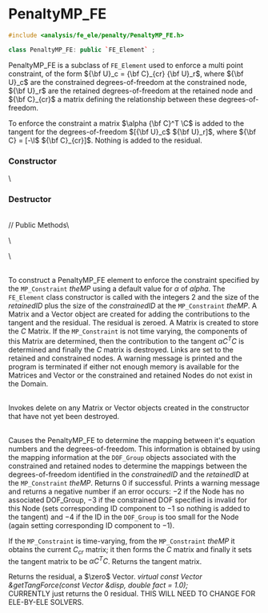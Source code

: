 # PenaltyMP_FE 

```cpp
#include <analysis/fe_ele/penalty/PenaltyMP_FE.h>

class PenaltyMP_FE: public `FE_Element` ;
```


PenaltyMP_FE is a subclass of `FE_Element` used to enforce a multi point
constraint, of the form ${\bf U}_c = {\bf C}_{cr} {\bf U}_r$, where ${\bf U}_c$ are the
constrained degrees-of-freedom at the constrained node, ${\bf U}_r$ are the
retained degrees-of-freedom at the retained node and ${\bf C}_{cr}$ a matrix
defining the relationship between these degrees-of-freedom.

To enforce the constraint a matrix $\alpha {\bf C}^T \C$ is added to the
tangent for the degrees-of-freedom $[{\bf U}_c$ ${\bf U}_r]$, where ${\bf C} = [-\I$
${\bf C}_{cr}]$. Nothing is added to the residual.

### Constructor

\
### Destructor

\
// Public Methods\

\

\

\
To construct a PenaltyMP_FE element to enforce the constraint specified
by the `MP_Constraint` *theMP* using a default value for $\alpha$ of
$alpha$. The `FE_Element` class constructor is called with the integers
$2$ and the size of the *retainedID* plus the size of the
*constrainedID* at the `MP_Constraint` *theMP*. A Matrix and a Vector
object are created for adding the contributions to the tangent and the
residual. The residual is zeroed. A Matrix is created to store the $C$
Matrix. If the `MP_Constraint` is not time varying, the components of this
Matrix are determined, then the contribution to the tangent
$\alpha C^TC$ is determined and finally the $C$ matrix is destroyed.
Links are set to the retained and constrained nodes. A warning message
is printed and the program is terminated if either not enough memory is
available for the Matrices and Vector or the constrained and retained
Nodes do not exist in the Domain.

\
Invokes delete on any Matrix or Vector objects created in the
constructor that have not yet been destroyed.

\
Causes the PenaltyMP_FE to determine the mapping between it's equation
numbers and the degrees-of-freedom. This information is obtained by
using the mapping information at the `DOF_Group` objects associated with
the constrained and retained nodes to determine the mappings between the
degrees-of-freedom identified in the *constrainedID* and the
*retainedID* at the `MP_Constraint` *theMP*. Returns $0$ if successful.
Prints a warning message and returns a negative number if an error
occurs: $-2$ if the Node has no associated DOF_Group, $-3$ if the
constrained DOF specified is invalid for this Node (sets corresponding
ID component to $-1$ so nothing is added to the tangent) and $-4$ if the
ID in the `DOF_Group` is too small for the Node (again setting
corresponding ID component to $-1$).

If the `MP_Constraint` is time-varying, from the `MP_Constraint` *theMP* it
obtains the current $C_{cr}$ matrix; it then forms the $C$ matrix and
finally it sets the tangent matrix to be $\alpha
C^TC$. Returns the tangent matrix.

Returns the residual, a $\zero$ Vector.
*virtual const Vector &getTangForce(const Vector &disp, double fact =
1.0);* \
CURRENTLY just returns the $0$ residual. THIS WILL NEED TO CHANGE FOR
ELE-BY-ELE SOLVERS.

